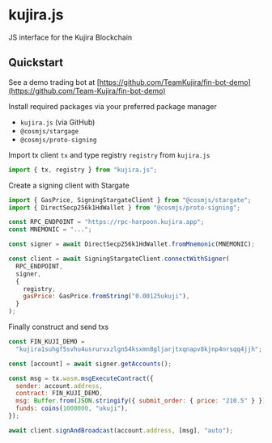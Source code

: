 # kujira.js

JS interface for the Kujira Blockchain

## Quickstart

See a demo trading bot at [https://github.com/TeamKujira/fin-bot-demo](https://github.com/Team-Kujira/fin-bot-demo)

Install required packages via your preferred package manager

- `kujira.js` (via GitHub)
- `@cosmjs/stargage`
- `@cosmjs/proto-signing`

Import tx client `tx` and type registry `registry` from `kujira.js`

```js
import { tx, registry } from "kujira.js";
```

Create a signing client with Stargate

```js
import { GasPrice, SigningStargateClient } from "@cosmjs/stargate";
import { DirectSecp256k1HdWallet } from "@cosmjs/proto-signing";

const RPC_ENDPOINT = "https://rpc-harpoon.kujira.app";
const MNEMONIC = "...";

const signer = await DirectSecp256k1HdWallet.fromMnemonic(MNEMONIC);

const client = await SigningStargateClient.connectWithSigner(
  RPC_ENDPOINT,
  signer,
  {
    registry,
    gasPrice: GasPrice.fromString("0.00125ukuji"),
  }
);
```

Finally construct and send txs

```js
const FIN_KUJI_DEMO =
  "kujira1suhgf5svhu4usrurvxzlgn54ksxmn8gljarjtxqnapv8kjnp4nrsqq4jjh";

const [account] = await signer.getAccounts();

const msg = tx.wasm.msgExecuteContract({
  sender: account.address,
  contract: FIN_KUJI_DEMO,
  msg: Buffer.from(JSON.stringify({ submit_order: { price: "210.5" } })),
  funds: coins(1000000, "ukuji"),
});

await client.signAndBroadcast(account.address, [msg], "auto");
```
